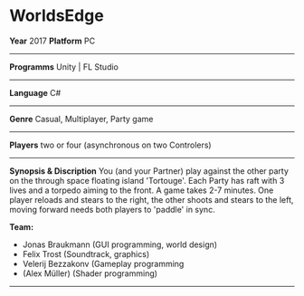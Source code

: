 # WorldsEdge
**Year** 2017
**Platform** PC
***
**Programms** Unity | FL Studio
***
**Language** C#
***
**Genre** Casual, Multiplayer, Party game
*** 
**Players** two or four (asynchronous on two Controlers)
*** 
**Synopsis & Discription**
You (and your Partner) play against the other party on the through space floating island 'Tortouge'.
Each Party has raft with 3 lives and a torpedo aiming to the front.
A game takes 2-7 minutes.
One player reloads and stears to the right, the other shoots and stears to the left, moving forward needs both players to 'paddle' in sync.

**Team:**
+ Jonas Braukmann (GUI programming, world design)
+ Felix Trost (Soundtrack, graphics)
+ Velerij Bezzakonv (Gameplay programming
+ (Alex Müller) (Shader programming)
***

